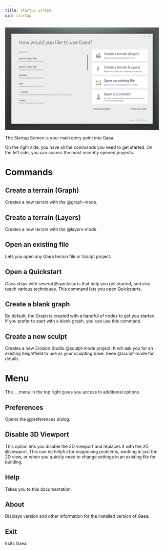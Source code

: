 ```yaml
---
title: Startup Screen
uid: startup
---
```


![](/images/ui/Startup.png)

The Startup Screen is your main entry point into Gaea.

On the right side, you have all the commands you need to get started. On the left side, you can access the most recently opened projects.

# Commands

## Create a terrain (Graph)
Creates a new terrain with the @graph-mode.

## Create a terrain (Layers)
Creates a new terrain with the @layers-mode.

## Open an existing file
Lets you open any Gaea terrain file or Sculpt project.

## Open a Quickstart
Gaea ships with several @quickstarts that help you get started, and also teach various techniques. This command lets you open Quickstarts.

## Create a blank graph
By default, the Graph is created with a handful of nodes to get you started. If you prefer to start with a blank graph, you can use this command.

## Create a new sculpt
Creates a new Erosion Studio @sculpt-mode project. It will ask you for an existing heightfield to use as your sculpting base. Seee @sculpt-mode for details.

# Menu

The ... menu in the top right gives you access to additional options.

## Preferences
Opens the @preferences dialog.

## Disable 3D Viewport
This option lets you disable the 3D viewport and replaces it with the 2D @viewport. This can be helpful for diagnosing problems, working in just the 2D view, or when you quickly need to change settings in an existing file for building.

## Help
Takes you to this documentation.

## About
Displays version and other information for the installed version of Gaea.

## Exit
Exits Gaea.